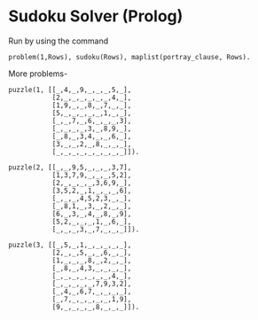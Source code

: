# Sudoku Solver (Prolog)

Run by using the command

    problem(1,Rows), sudoku(Rows), maplist(portray_clause, Rows).


More problems- 

    puzzle(1, [[_,4,_,9,_,_,_,5,_],
               [2,_,_,_,_,_,_,4,_],
               [1,9,_,_,8,_,7,_,_],
               [5,_,_,_,_,_,1,_,_],
               [_,_,7,_,6,_,_,_,3],
               [_,_,_,_,3,_,8,9,_],
               [_,8,_,3,4,_,_,6,_], 
               [3,_,_,2,_,8,_,_,_],
               [_,_,_,_,_,_,_,_,_]]).

    puzzle(2, [[_,_,9,5,_,_,_,3,7],
               [1,3,7,9,_,_,_,5,2],
               [2,_,_,_,_,3,6,9,_],
               [3,5,2,_,1,_,_,_,6],
               [_,_,_,4,5,2,3,_,_],
               [_,8,1,_,3,_,2,_,_],
               [6,_,3,_,4,_,8,_,9],
               [5,2,_,_,_,1,_,6,_],
               [_,_,_,3,_,7,_,_,_]]).

    puzzle(3, [[_,5,_,1,_,_,_,_,_],
               [2,_,_,5,_,_,6,_,_],
               [1,_,_,_,8,_,2,_,_],
               [_,8,_,4,3,_,_,_,_],
               [_,_,_,_,_,_,_,4,_],
               [_,_,_,_,_,7,9,3,2],
               [_,4,_,6,7,_,_,_,_],
               [_,7,_,_,_,_,_,1,9],
               [9,_,_,_,_,8,_,_,_]]).
